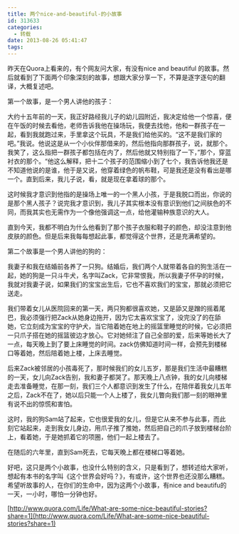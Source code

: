 ```yaml
---
title: 两个nice-and-beautiful-的小故事
id: 313633
categories:
  - 转载
date: 2013-08-26 05:41:47
tags:
---
```


昨天在Quora上看来的，有个网友问大家，有没有nice and beautiful 的故事。然后就看到了下面两个印象深刻的故事，想跟大家分享一下，不算是逐字逐句的翻译，大概复述吧。

第一个故事，是一个男人讲他的孩子：

大约十五年前的一天，我正好路经我儿子的幼儿园附近，我决定给他一个惊喜，便在午饭的时候去看他，老师告诉我他在操场玩，我便去找他，他和一群孩子在一起，看到我就跑过来，手里拿这个玩具，不是我们给他买的。“这不是我们家的吧。”我说。他说这是从一个小伙伴那借来的，然后他指向那群孩子，说，就那个。我笑了，这么指把一群孩子都包括在内了，然后他就又特别指了一下，”那个，穿蓝衬衣的那个。“他这么解释，把十二个孩子的范围缩小到了七个，我告诉他我还是不知道他说的是谁，他于是又说，他穿着绿色的帆布鞋，可是我还是没有看出是哪一个。直到后来，我儿子说，看，就是现在拿着球的那个。

这时候我才意识到他指的是操场上唯一的一个黑人小孩，于是我脱口而出，你说的是那个黑人孩子？说完我才意识到，我儿子其实根本没有意识到他们之间肤色的不同，而我其实也无需作为一个像他强调这一点，给他灌输种族意识的大人。

直到今天，我都不明白为什么他看到了那个孩子衣服和鞋子的颜色，却没注意到他皮肤的颜色。但是后来我每每想起此事，都觉得这个世界，还是充满希望的。

第二个故事是一个男人讲他的狗的：

我妻子和我在结婚前各养了一只狗。结婚后，我们两个人就带着各自的狗生活在一起，她的狗是一只斗牛犬，名字叫Zack，它非常恨我，所以我妻子怀孕的时候，我就对我妻子说，如果我们的宝宝出生后，它也不喜欢我们的宝宝，那就必须把它送走。

我们带着女儿从医院回来的第一天，两只狗都很喜欢她，又是舔又是蹭的摇着尾巴，我必须强行把Zack从她身边拖开，因为它太喜欢宝宝了，没完没了的在舔她，它立刻成为宝宝的守护犬，当它陪着她在地上的摇篮里睡觉的时候，它必须把一只爪子搭在她的摇篮彼边才放心。它对她倾注了自己全部的爱，后来等她长大了一点，每天晚上到了要上床睡觉的时间。zack仿佛知道时间一样，会预先到楼梯口等着她，然后陪着她上楼，上床去睡觉。

后来Zack被邻居的小孩毒死了，那时候我们的女儿五岁，那是我们生活中最糟糕的一天，女儿向Zack告别，我和妻子都哭了。那天晚上八点钟，我的女儿向楼梯走去准备睡觉，在那一刻，我们三个人都意识到发生了什么，在陪伴着我女儿五年之后，Zack不在了，她以后只能一个人上楼了，我女儿瞥向我们那一刻的眼神里有说不出的惊慌和害怕。

这时，我的狗Sam站了起来，它也很爱我的女儿，但是它从来不参与此事，而此刻它站起来，走到我女儿身边，用爪子推了推她，然后把自己的爪子放到楼梯台阶上，看着她，于是她抓着它的项圈，他们一起上楼去了。

在随后的六年里，直到Sam死去，它每天晚上都在楼梯口等着她。

好吧，这只是两个小故事，也没什么特别的含义，只是看到了，想转述给大家听，想起有本书的名字叫《这个世界会好吗？》，有或许，这个世界也还没那么糟糕。希望听故事的人，在你们的生命中，因为这两个小故事，有nice and beautifu的一天，一小时，哪怕一分钟也好。

[http://www.quora.com/Life/What-are-some-nice-beautiful-stories?share=1](http://www.quora.com/Life/What-are-some-nice-beautiful-stories?share=1)